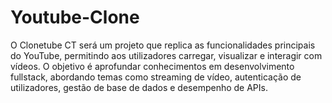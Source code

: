 # Youtube-Clone
O Clonetube CT será um projeto que replica as funcionalidades principais do YouTube, permitindo aos utilizadores carregar, visualizar e interagir com vídeos. O objetivo é aprofundar conhecimentos em desenvolvimento fullstack, abordando temas como streaming de vídeo, autenticação de utilizadores, gestão de base de dados e desempenho de APIs.
